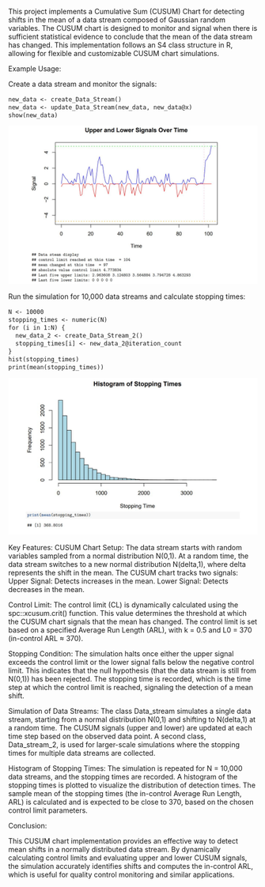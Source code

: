This project implements a Cumulative Sum (CUSUM) Chart for detecting shifts in the mean of a data stream composed of Gaussian random variables. The CUSUM chart is designed to monitor and signal when there is sufficient statistical evidence to conclude that the mean of the data stream has changed. This implementation follows an S4 class structure in R, allowing for flexible and customizable CUSUM chart simulations.



Example Usage:

Create a data stream and monitor the signals:

    new_data <- create_Data_Stream()
    new_data <- update_Data_Stream(new_data, new_data@x)
    show(new_data)

![alt text](https://github.com/Jacob-J-Richards/CUSUM-Chart-From-Random-Data-Stream/blob/main/both.JPG)


Run the simulation for 10,000 data streams and calculate stopping times:

    N <- 10000
    stopping_times <- numeric(N)
    for (i in 1:N) {
      new_data_2 <- create_Data_Stream_2()
      stopping_times[i] <- new_data_2@iteration_count
    }
    hist(stopping_times)
    print(mean(stopping_times))
    
![alt text](https://github.com/Jacob-J-Richards/CUSUM-Chart-From-Random-Data-Stream/blob/main/histogram.JPG)


Key Features:
CUSUM Chart Setup:
The data stream starts with random variables sampled from a normal distribution N(0,1).
At a random time, the data stream switches to a new normal distribution N(delta,1), where delta represents the shift in the mean.
The CUSUM chart tracks two signals:
    Upper Signal: Detects increases in the mean.
    Lower Signal: Detects decreases in the mean.

Control Limit:
The control limit (CL) is dynamically calculated using the spc::xcusum.crit() function. This value determines the threshold at which the CUSUM chart signals that the mean has changed.
The control limit is set based on a specified Average Run Length (ARL), with k = 0.5 and L0 = 370 (in-control ARL ≈ 370).

Stopping Condition:
The simulation halts once either the upper signal exceeds the control limit or the lower signal falls below the negative control limit. This indicates that the null hypothesis (that the data stream is still from N(0,1)) has been rejected.
The stopping time is recorded, which is the time step at which the control limit is reached, signaling the detection of a mean shift.

Simulation of Data Streams:
The class Data_stream simulates a single data stream, starting from a normal distribution N(0,1) and shifting to N(delta,1) at a random time.
The CUSUM signals (upper and lower) are updated at each time step based on the observed data point.
A second class, Data_stream_2, is used for larger-scale simulations where the stopping times for multiple data streams are collected.

Histogram of Stopping Times:
The simulation is repeated for N = 10,000 data streams, and the stopping times are recorded.
A histogram of the stopping times is plotted to visualize the distribution of detection times.
The sample mean of the stopping times (the in-control Average Run Length, ARL) is calculated and is expected to be close to 370, based on the chosen control limit parameters.

Conclusion:

This CUSUM chart implementation provides an effective way to detect mean shifts in a normally distributed data stream. By dynamically calculating control limits and evaluating upper and lower CUSUM signals, the simulation accurately identifies shifts and computes the in-control ARL, which is useful for quality control monitoring and similar applications.
